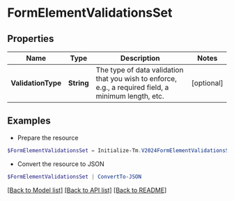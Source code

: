 # FormElementValidationsSet
## Properties

Name | Type | Description | Notes
------------ | ------------- | ------------- | -------------
**ValidationType** | **String** | The type of data validation that you wish to enforce, e.g., a required field, a minimum length, etc. | [optional] 

## Examples

- Prepare the resource
```powershell
$FormElementValidationsSet = Initialize-Tm.V2024FormElementValidationsSet  -ValidationType REQUIRED
```

- Convert the resource to JSON
```powershell
$FormElementValidationsSet | ConvertTo-JSON
```

[[Back to Model list]](../README.md#documentation-for-models) [[Back to API list]](../README.md#documentation-for-api-endpoints) [[Back to README]](../README.md)

